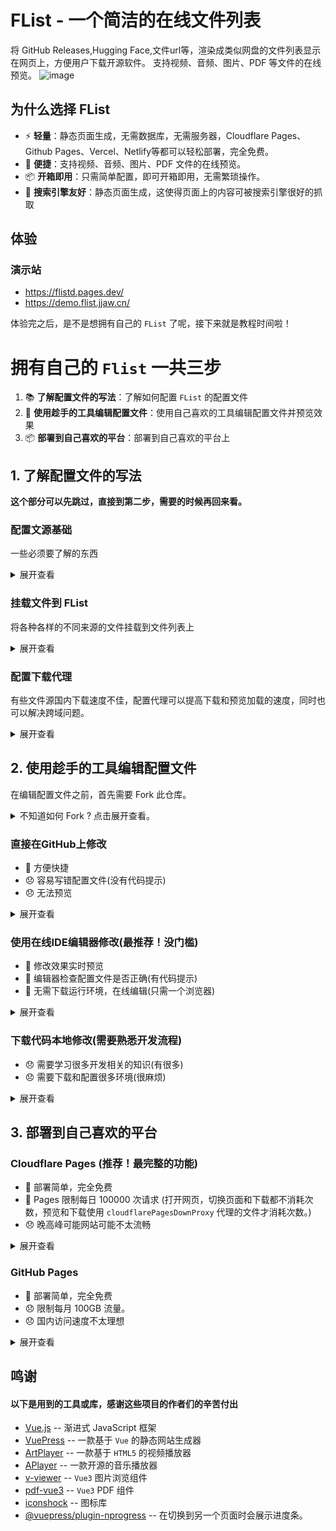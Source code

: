 # FList - 一个简洁的在线文件列表
将 GitHub Releases,Hugging Face,文件url等，渲染成类似网盘的文件列表显示在网页上，方便用户下载开源软件。
支持视频、音频、图片、PDF 等文件的在线预览。
![image](https://github.com/user-attachments/assets/1ec0bc23-6fdb-45c6-a58b-1db13864aed7)


## 为什么选择 FList
- ⚡ **轻量**：静态页面生成，无需数据库，无需服务器，Cloudflare Pages、Github Pages、Vercel、Netlify等都可以轻松部署，完全免费。
- 🧰 **便捷**：支持视频、音频、图片、PDF 文件的在线预览。
- 📦 **开箱即用**：只需简单配置，即可开箱即用，无需繁琐操作。
- 🔎 **搜索引擎友好**：静态页面生成，这使得页面上的内容可被搜索引擎很好的抓取

## 体验
### 演示站
- https://flistd.pages.dev/
- https://demo.flist.jjaw.cn/


体验完之后，是不是想拥有自己的 ```FList``` 了呢，接下来就是教程时间啦！


# **拥有自己的 ```Flist``` 一共三步**
1. 📚 **了解配置文件的写法**：了解如何配置 ```FList``` 的配置文件
2. 📄 **使用趁手的工具编辑配置文件**：使用自己喜欢的工具编辑配置文件并预览效果
3. 📦 **部署到自己喜欢的平台**：部署到自己喜欢的平台上


## 1. 了解配置文件的写法

**这个部分可以先跳过，直接到第二步，需要的时候再回来看。**

### 配置文源基础
一些必须要了解的东西
<details>
<summary>展开查看</summary>

所有的配置文件都在 [vuepress.config.ts](vuepress.config.ts) 文件中，你可以根据自己的需求进行修改。


所有有关网盘的配置都在 ```FileList``` 函数的参数中。```FileList``` 接收一个文件数组，可以配置挂载多个文件源。


***注意，每个对象都要用```{}```包裹，每个对象之间用```,```隔开。*** 例：
``` typescript
export default defineUserConfig({
    ....
    theme: FileList([
        {...},
        {...},
        {...},
        {...}
    ]),
    .....
});
```
下面的所有配置示例都是 ```FileList``` 函数的参数数组中的一个对象的示例。

---

</details>

### 挂载文件到 FList
将各种各样的不同来源的文件挂载到文件列表上

<details>
<summary>展开查看</summary>

#### 挂载 GitHub Releases
将 GitHub Releases 挂载到 FList 上
<details>
<summary>展开查看</summary>

##### 配置方法
将 ```jianjianai``` 的 ```FList``` 仓库挂载到根目录 ```/``` 下

- mountPath: 挂载路径,就是将文件源中的文件放到什么路径下
- analysis: 文件源分析器，这里使用的是 ```githubReleasesFilesAnalysis```，用于解析 GitHub Releases 中的文件
``` typescript
{
  mountPath:"/",
  analysis:githubReleasesFilesAnalysis({user:"jianjianai", repository:"FList"})
}
```
这样就把 ```jianjianai``` 的 ```FList``` 仓库挂载到了根目录 ```/``` 下了。

##### githubReleasesFilesAnalysis 特性
```githubReleasesFilesAnalysis``` 会将  ```GitHub Releases```
中的每个标签解析为一个目录，标签下发行的文件放到这个目录中。例如:
- ```v1.0``` -> ```/v1.0```
- ```v1.1``` -> ```/v1.1```

如果想要将文件放到```/```下可以将标签名称命名为 ```root```,在 ```root``` 标签下的文件会被放到 ```/``` 下。


如果想要将文件放到更深的目录下，则可以在标签中使用```/```。例如
- ```v1.0/test``` -> ```/v1.0/test```
- ```test/test2``` -> ```/test/test2```

##### 最佳实践
如果直接从GitHub下载速度可能不佳。 
并且由于跨域的原因，PDF，TXT，这些文件无法预览，只能下载。（视频图片音频可以预览）。
**建议配置下载代理。**

---

</details>


#### 挂载 URL 下载地址
如果拥有某个文件的加载地址，也可以将其挂载到 FList 上。
<details>
<summary>展开查看</summary>

##### 配置方法
将 ```https://example.com/test.jpg``` 的文件挂载到 ```/example``` 下,有两种配置文件分析器的的方式。

1. 将挂载路径设置到```/example```下，之后配置 ```fileUrlTreeAnalysis``` ,将文件放到 ```/``` 下。
``` typescript
{
  mountPath:"/example",
  analysis:fileUrlTreeAnalysis({
    "/test.jpg":"https://example.com/test.jpg"
  }),
}
```

2. 将挂载路径设置到```/```下，之后配置 ```fileUrlTreeAnalysis``` ,将文件放到 ```/example``` 下。
``` typescript
{
  mountPath:"/",
  analysis:fileUrlTreeAnalysis({
    "/example/test.jpg":"https://example.com/test.jpg"
  }),
}
```

```fileUrlTreeAnalysis``` 可以一次分析多个文件。

``` typescript
{
  mountPath:"/",
  analysis:fileUrlTreeAnalysis({
    "/example/test.jpg":"https://example.com/test.jpg",
    "/test1.jpg":"https://example.com/test1.jpg",
    "/test/test2.jpg":"https://example.com/test2.jpg",
    "/example/test3.jpg":"https://example.com/test3.jpg",
    "/example/test/test4.jpg":"https://example.com/test4.jpg",
    .....
  }),
}
```

##### 最佳实践

如果您的文件下载地址访问速度不佳。 或者由于跨域的原因，PDF，TXT，这些文件无法预览，可以配置代理。


如果只想代理部分文件，可以将文件分析器分为两个来配置
``` typescript
// 不需要代理的文件
{
  mountPath:"/",
  analysis:fileUrlTreeAnalysis({
    "/example/test.jpg":"https://example.com/test.jpg",
    ....
  }),
},
// 需要代理的文件
{
  mountPath:"/",
  analysis:fileUrlTreeAnalysis({
    "/example/test1.jpg":"https://example.com/test1.jpg",
    ....
  }),
  downProxy:cloudflarePagesDownProxy(),
}
```

---

</details>



#### 挂载 Hugging Face Datasets
将 Hugging Face 的 Datasets 挂载到 FList 上

<details>
<summary>展开查看</summary>

##### 配置方法

将用户 ```Open-Orca``` 的 ```OpenOrca``` 数据集的 ```main``` 分支挂载到 ```/huggingface测试``` 下

huggingFaceDatasetsAnalysis参数
- userName 用户名
- datasetsName 数据集名称
- branchName 分支名称
- maxDeep 最大深度,如果文件夹有很多层最大递归解析多少层，默认10

``` typescript
{
  mountPath:"/huggingface测试",
  analysis:huggingFaceDatasetsAnalysis({
    userName:"Open-Orca",
    datasetsName:"OpenOrca",
    branchName:"main",
    //最大深度,如果文件夹有很多层最大递归解析多少层，默认10
    maxDeep:3
    //path:"/test" //数据集的某文件夹，只挂载这个文件夹
  }),
}
```

##### 最佳实践
Hugging Face 在国内的访问速度是比较快的，所以无需配置代理就可以有很好的下载速度。
但是也会因为跨域的原因，PDF，TXT，这些文件无法预览。所以只需要给这些文件配置代理。


</details>




---

</details>



### 配置下载代理
有些文件源国内下载速度不佳，配置代理可以提高下载和预览加载的速度，同时也可以解决跨域问题。

<details>
<summary>展开查看</summary>


如果你使用 ```Cloudflare Pages``` 则可以直接使用 ```cloudflarePagesDownProxy()``` 他会自动完成全部配置，
并且在开发阶段也有很好的预览体验。

- downProxy: 下载代理，设计上可以支持各种不同的代理，但是目前只有 ```cloudflarePagesDownProxy```。
``` typescript
{
  mountPath:....,
  analysis:....,
  downProxy:cloudflarePagesDownProxy(),
}
```

---

</details>


## 2. 使用趁手的工具编辑配置文件
在编辑配置文件之前，首先需要 Fork 此仓库。
<details>
<summary>不知道如何 Fork ? 点击展开查看。</summary>

![image](https://github.com/user-attachments/assets/03ce03d2-0171-4731-9e9a-bcb4ed57356b)
![image](https://github.com/jianjianai/microsoft-copilot-porxy/assets/59829816/3a4be71a-bd12-4938-add8-00998c5ca0aa)

---

</details>

### 直接在GitHub上修改
- 🎉 方便快捷
- 😞 容易写错配置文件(没有代码提示) 
- 😞 无法预览
<details>
<summary>展开查看</summary>

在自己Fork的仓库打开配置文件
![image](https://github.com/user-attachments/assets/02d5c9f4-9636-4b4b-b021-2f01c25f29b8)

点击编辑按钮
![image](https://github.com/user-attachments/assets/287f1595-e14f-4f8a-8136-900f44502adb)

编辑好之后点击提交
![image](https://github.com/user-attachments/assets/07052290-2453-4247-b248-f3c890920bb0)

![image](https://github.com/user-attachments/assets/0a92a00c-a9df-4792-abdb-0c8212b099bd)

---

</details>

### 使用在线IDE编辑器修改(最推荐！没门槛)
- 🎉 修改效果实时预览
- 🎉 编辑器检查配置文件是否正确(有代码提示)
- 🎉 无需下载运行环境，在线编辑(只需一个浏览器)


<details>
<summary>展开查看</summary>

#### StackBlitz
- 🎉 本地运行，编辑器无延迟
- 😞 由于在本地运行 GitHub 访问较慢的小伙伴可能需要多次刷新才能加载成功。
- 😞 由于浏览器限制，无法预览配置了代理的文件
- 😞 由于在本地运行，推送编辑好的文件到 GitHub 可能失败，需要多次尝试。

<details>
<summary>展开查看</summary>

打开 StackBlitz 的主页 [https://stackblitz.com/](https://stackblitz.com/)

![image](https://github.com/user-attachments/assets/7e470478-617d-4507-a686-9aa89465a1fb)

![image](https://github.com/user-attachments/assets/f1294d54-d833-4439-b00f-fcff1b36a776)

![image](https://github.com/user-attachments/assets/b58f55f0-aa44-4f5c-938b-9788430e6bcf)

![image](https://github.com/user-attachments/assets/93bf3493-202d-4806-96b3-2d0e56c41e45)

等等项目加载，如果右边的等等部分出现红色则可能是因为网络原因失败了，这个时候刷新网页，重新加载。
![image](https://github.com/user-attachments/assets/664c53b1-d470-4b01-b08e-aeca6a2f3252)

直到右边出现预览则成功 (因为 StackBlitz 是运行在浏览器上的所以配置了代理的文件无法预览)
![image](https://github.com/user-attachments/assets/dce389fc-0eae-424a-9b8a-eecde75859b9)

打开配置文件编辑。
![image](https://github.com/user-attachments/assets/39a86ceb-b078-4922-9035-55c7a86743e1)

编辑好后按 Ctrl+S 保存当前文件即可马上预览效果。
![image](https://github.com/user-attachments/assets/cd205dec-f1cb-4301-abe8-a36624f19396)

注意红色的波浪线，这表示你的配置文件格式写错了，错误的配置文件会导致网页无法构建。下图的 ```mountPath``` 拼错了一个字母，被编辑器检查出来了。
![image](https://github.com/user-attachments/assets/efc007b7-5b9e-43e1-9d3c-e238dec114f7)

编辑完成之后就可以将文件推送到GitHub上了
![image](https://github.com/user-attachments/assets/6dbc7070-5ef5-4e7f-b7e7-ae9c1fa7d3a5)

---

</details>

#### Gitpod
- 🎉 代码在远程运行，项目秒加载。GitHub秒推送。
- 😞 编辑器有延迟。
- ~~😞 对 GitHub 账号有限制，没记错应该是注册满6个月才能使用。也许现在没限制了。~~

<details>
<summary>展开查看</summary>

打开 Gitpod 主页 [https://gitpod.io/](https://gitpod.io/)

使用 GitHub 登录
![image](https://github.com/user-attachments/assets/825489e1-5945-4b89-9df1-255fe6037844)

![image](https://github.com/user-attachments/assets/f75e6631-4ab2-4c67-8a1f-edcae028502e)

选择 Fork 的仓库
![image](https://github.com/user-attachments/assets/7cbe5f34-b8b5-4476-a302-142ed8e700a0)

打开仓库，很快就加载好了
![image](https://github.com/user-attachments/assets/fb73dbbc-ec98-4878-9669-c8fd1c4dc601)

按住 ctrl 点击链接可以打开新标签页预览
![image](https://github.com/user-attachments/assets/e4e6a568-eb2b-4b14-ad7c-60f32d26608f)

点击打开配置文件即可开始编辑
![image](https://github.com/user-attachments/assets/265fc70e-5fef-48d7-8a24-0178c519dbe7)

注意红色的波浪线，这表示你的配置文件格式写错了，错误的配置文件会导致网页无法构建。下图的 ```mountPath``` 拼错了一个字母，被编辑器检查出来了。
![image](https://github.com/user-attachments/assets/79f5fdc1-cc17-470b-88c8-4dd91f52a011)

编辑完成后提交文件
![image](https://github.com/user-attachments/assets/bcee629a-ae03-4a0b-ab9a-4c59d5dbe5b8)

提交之后再次点击即可将文件同步到 GitHub
![image](https://github.com/user-attachments/assets/adaf308e-e09c-4bf7-ac1e-dd53368ff7c1)

---

</details>

---

</details>

### 下载代码本地修改(需要熟悉开发流程)
- 😞 需要学习很多开发相关的知识(有很多)
- 😞 需要下载和配置很多环境(很麻烦)
<details>
<summary>展开查看</summary>

会的应该都会，不会的估计也不会看这个哈哈。

推荐使用 pnpm , npm yarm 都一样,改个前缀就行。
1. 下载依赖包
``` shell
pnpm install
```

2. 预览
``` shell
pnpm run dev
```

3. 构建
``` shell
pnpm run build
```

---

</details>

## 3. 部署到自己喜欢的平台
### Cloudflare Pages (推荐！最完整的功能)
- 🎉 部署简单，完全免费
- 🎉 Pages 限制每日 100000 次请求 (打开网页，切换页面和下载都不消耗次数，预览和下载使用 ```cloudflarePagesDownProxy``` 代理的文件才消耗次数。)
- 😞 晚高峰可能网站可能不太流畅

<details>
<summary>展开查看</summary>

懂得小伙伴都懂，看这两行就够了。

- Build command
``` shell
pnpm run build
```
- Build output directory
``` shell
.vuepress/dist
```

### 详细教学

到时候再补充吧，先写这么多。

---

</details>

### GitHub Pages
- 🎉 部署简单，完全免费
- 😞 限制每月 100GB 流量。
- 😞 国内访问速度不太理想


<details>
<summary>展开查看</summary>

到时候补充

---

</details>

## 鸣谢
#### 以下是用到的工具或库，感谢这些项目的作者们的辛苦付出
- [Vue.js](https://github.com/vuepress/core) -- 渐进式 JavaScript 框架
- [VuePress](https://github.com/vuepress/core) -- 一款基于 `Vue` 的静态网站生成器
- [ArtPlayer](https://github.com/zhw2590582/ArtPlayer) -- 一款基于 `HTML5` 的视频播放器
- [APlayer](https://github.com/DIYgod/APlayer) -- 一款开源的音乐播放器
- [v-viewer](https://github.com/mirari/v-viewer) -- `Vue3` 图片浏览组件
- [pdf-vue3](https://github.com/hymhub/pdf-vue3) -- `Vue3` PDF 组件
- [iconshock](https://www.iconshock.com/) -- 图标库
- [@vuepress/plugin-nprogress](https://www.npmjs.com/package/@vuepress/plugin-nprogress) -- 在切换到另一个页面时会展示进度条。
